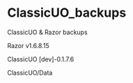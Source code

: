# ClassicUO_backups
ClassicUO & Razor backups

Razor v1.6.8.15

ClassicUO [dev]-0.1.7.6

ClassicUO/Data
